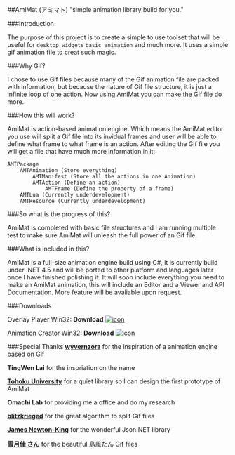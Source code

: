##AmiMat (アミマト)
"simple animation library build for you."

###Introduction

The purpose of this project is to create a simple to use toolset that will be useful for `desktop widgets` `basic animation` and much more. It uses a simple gif animation file to creat such magic.

###Why Gif?

I chose to use Gif files because many of the Gif animation file are packed with information, but because the nature of Gif file structure, it is just a infinite loop of one action. Now using AmiMat you can make the Gif file do more.

###How this will work?

AmiMat is action-based animation engine. Which means the AmiMat editor you use will split a Gif file into its invidual frames and user will be able to define what frame to what frame is an action. After editing the Gif file you will get a file that have much more information in it:

	AMTPackage
		AMTAnimation (Store everything)
			AMTManifest (Store all the actions in one Animation)
			AMTAction (Define an action)
				AMTFrame (Define the property of a frame)
		AMTLua (Currently underdevelopment)
		AMTResource (Currently underdevelopment)
		
###So what is the progress of this?

AmiMat is completed with basic file structures and I am running multiple test to make sure AmiMat will unleash the full power of an Gif file.

###What is included in this?

AmiMat is a full-size animation engine build using C#, it is currently build under .NET 4.5 and will be ported to other platform and languages later once I have finished polishing it. It will soon include everything you need to make an AmiMat animation, this will include an Editor and a Viewer and API Documentation. More feature will be avaliable upon request.

###Downloads

Overlay Player
Win32: **Download** [![icon](http://nvlabs.github.com/cub/download-icon.png)](http://devfish.org/AmiMat/20140111/Overlay.zip "Download")

Animation Creator
Win32: **Download** [![icon](http://nvlabs.github.com/cub/download-icon.png)](http://devfish.org/AmiMat/20140111/AC.zip "Download")

###Special Thanks
[**wyvernzora**](https://github.com/jluchiji) for the inspiration of a animation engine based on Gif

**TingWen Lai** for the inspriation on the name

[**Tohoku University**](http://www.tohoku.ac.jp/japanese/) for a quiet library so I can design the first prototype of AmiMat

**Omachi Lab** for providing me a office and do my research

[**blitzkrieged**](http://www.codeproject.com/Members/blitzkrieged) for the great algorithm to split Gif files

[**James Newton-King**](http://james.newtonking.com/bio) for the wonderful Json.NET library

[**雪月佳 さん**](http://seiga.nicovideo.jp/seiga/im3277366) for the beautiful 島風たん Gif files